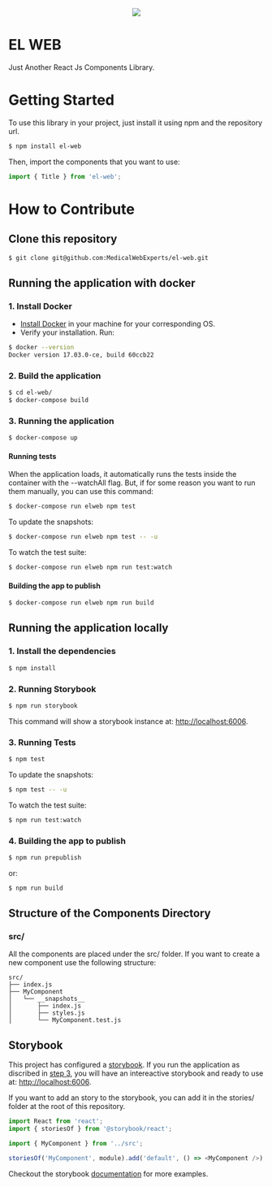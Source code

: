 <p align="center">
  <img src="https://www.medicalwebexperts.com/blog/content/uploads/2018/10/el-web.png">
</p>

# EL WEB

Just Another React Js Components Library.

# Getting Started

To use this library in your project, just install it using npm and the repository url.

```bash
$ npm install el-web
```

Then, import the components that you want to use:

```js
import { Title } from 'el-web';
```

# How to Contribute

## Clone this repository

```bash
$ git clone git@github.com:MedicalWebExperts/el-web.git
```

## Running the application with docker

### 1. Install Docker

- [Install Docker](https://docs.docker.com/engine/installation/) in your machine for your corresponding OS.
- Verify your installation. Run:

```bash
$ docker --version
Docker version 17.03.0-ce, build 60ccb22
```

### 2. Build the application

```bash
$ cd el-web/
$ docker-compose build
```

### 3. Running the application

```bash
$ docker-compose up
```

#### Running tests

When the application loads, it automatically runs the tests inside the container with the --watchAll flag. But, if for some reason you want to run them manually, you can use this command:

```bash
$ docker-compose run elweb npm test
```

To update the snapshots:

```bash
$ docker-compose run elweb npm test -- -u
```

To watch the test suite:

```bash
$ docker-compose run elweb npm run test:watch
```

#### Building the app to publish

```bash
$ docker-compose run elweb npm run build
```

## Running the application locally

### 1. Install the dependencies

```bash
$ npm install
```

### 2. Running Storybook

```bash
$ npm run storybook
```

This command will show a storybook instance at: [http://localhost:6006](http://localhost:6006).

### 3. Running Tests

```bash
$ npm test
```

To update the snapshots:

```bash
$ npm test -- -u
```

To watch the test suite:

```bash
$ npm run test:watch
```

### 4. Building the app to publish

```bash
$ npm run prepublish
```

or:

```bash
$ npm run build
```

## Structure of the Components Directory

### src/

All the components are placed under the src/ folder. If you want to create a new component use the following structure:

```
src/
├── index.js
├── MyComponent
│   └── __snapshots__
│       ├── index.js
│       ├── styles.js
│       └── MyComponent.test.js
```

## Storybook

This project has configured a [storybook](https://storybook.js.org/). If you run the application as discribed in [step 3](#3.-running-the-application), you will have an intereactive storybook and ready to use at: [http://localhost:6006](http://localhost:6006).

If you want to add an story to the storybook, you can add it in the stories/ folder at the root of this repository.

```js
import React from 'react';
import { storiesOf } from '@storybook/react';

import { MyComponent } from '../src';

storiesOf('MyComponent', module).add('default', () => <MyComponent />);
```

Checkout the storybook [documentation](https://storybook.js.org/basics/guide-react/) for more examples.
